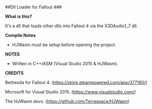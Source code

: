 ##Dll Loader for Fallout 4##

**What is this?**

It's a dll that loads other dlls into Fallout 4 via the X3DAudio1_7 dll.

**Compile Notes**

- HJWasm must be setup before opening the project.

**NOTES**

- Written in C++/ASM (Visual Studio 2015 & HJWasm).

**CREDITS**

Bethesda for Fallout 4. (https://store.steampowered.com/app/377160/)

Microsoft for Visual Studio 2015. (https://www.visualstudio.com/)

The HJWasm devs. (https://github.com/Terraspace/HJWasm)
